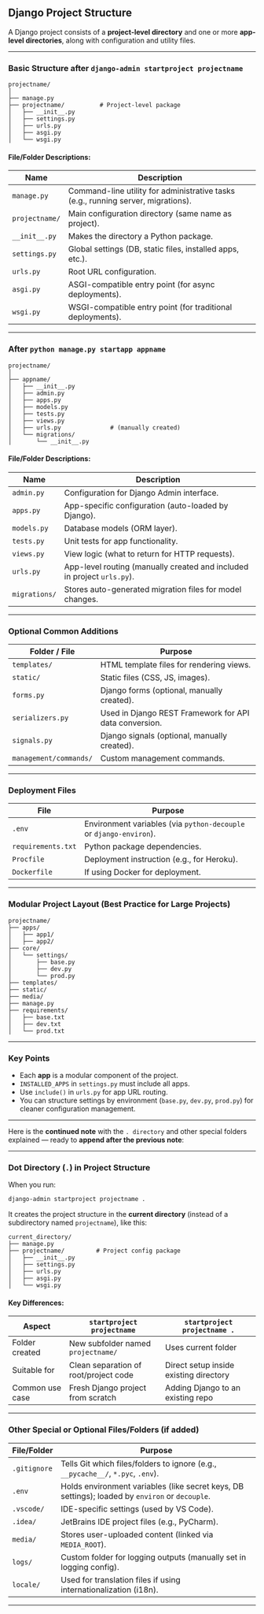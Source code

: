 ## Django Project Structure

A Django project consists of a **project-level directory** and one or more **app-level directories**, along with configuration and utility files.

---

### Basic Structure after `django-admin startproject projectname`

```
projectname/
│
├── manage.py
├── projectname/          # Project-level package
│   ├── __init__.py
│   ├── settings.py
│   ├── urls.py
│   ├── asgi.py
│   └── wsgi.py
```

#### File/Folder Descriptions:

| Name           | Description                                                                       |
| -------------- | --------------------------------------------------------------------------------- |
| `manage.py`    | Command-line utility for administrative tasks (e.g., running server, migrations). |
| `projectname/` | Main configuration directory (same name as project).                              |
| `__init__.py`  | Makes the directory a Python package.                                             |
| `settings.py`  | Global settings (DB, static files, installed apps, etc.).                         |
| `urls.py`      | Root URL configuration.                                                           |
| `asgi.py`      | ASGI-compatible entry point (for async deployments).                              |
| `wsgi.py`      | WSGI-compatible entry point (for traditional deployments).                        |

---

### After `python manage.py startapp appname`

```
projectname/
│
├── appname/
│   ├── __init__.py
│   ├── admin.py
│   ├── apps.py
│   ├── models.py
│   ├── tests.py
│   ├── views.py
│   ├── urls.py              # (manually created)
│   └── migrations/
│       └── __init__.py
```

#### File/Folder Descriptions:

| Name          | Description                                                             |
| ------------- | ----------------------------------------------------------------------- |
| `admin.py`    | Configuration for Django Admin interface.                               |
| `apps.py`     | App-specific configuration (auto-loaded by Django).                     |
| `models.py`   | Database models (ORM layer).                                            |
| `tests.py`    | Unit tests for app functionality.                                       |
| `views.py`    | View logic (what to return for HTTP requests).                          |
| `urls.py`     | App-level routing (manually created and included in project `urls.py`). |
| `migrations/` | Stores auto-generated migration files for model changes.                |

---

### Optional Common Additions

| Folder / File          | Purpose                                                |
| ---------------------- | ------------------------------------------------------ |
| `templates/`           | HTML template files for rendering views.               |
| `static/`              | Static files (CSS, JS, images).                        |
| `forms.py`             | Django forms (optional, manually created).             |
| `serializers.py`       | Used in Django REST Framework for API data conversion. |
| `signals.py`           | Django signals (optional, manually created).           |
| `management/commands/` | Custom management commands.                            |

---

### Deployment Files

| File               | Purpose                                                            |
| ------------------ | ------------------------------------------------------------------ |
| `.env`             | Environment variables (via `python-decouple` or `django-environ`). |
| `requirements.txt` | Python package dependencies.                                       |
| `Procfile`         | Deployment instruction (e.g., for Heroku).                         |
| `Dockerfile`       | If using Docker for deployment.                                    |

---

### Modular Project Layout (Best Practice for Large Projects)

```
projectname/
├── apps/
│   ├── app1/
│   ├── app2/
├── core/
│   └── settings/
│       ├── base.py
│       ├── dev.py
│       └── prod.py
├── templates/
├── static/
├── media/
├── manage.py
├── requirements/
│   ├── base.txt
│   ├── dev.txt
│   └── prod.txt
```

---

### Key Points

* Each **app** is a modular component of the project.
* `INSTALLED_APPS` in `settings.py` must include all apps.
* Use `include()` in `urls.py` for app URL routing.
* You can structure settings by environment (`base.py`, `dev.py`, `prod.py`) for cleaner configuration management.

---

Here is the **continued note** with the `. directory` and other special folders explained — ready to **append after the previous note**:

---

### Dot Directory (`.`) in Project Structure

When you run:

```bash
django-admin startproject projectname .
```

It creates the project structure in the **current directory** (instead of a subdirectory named `projectname`), like this:

```
current_directory/
├── manage.py
├── projectname/         # Project config package
│   ├── __init__.py
│   ├── settings.py
│   ├── urls.py
│   ├── asgi.py
│   └── wsgi.py
```

#### Key Differences:

| Aspect          | `startproject projectname`            | `startproject projectname .`           |
| --------------- | ------------------------------------- | -------------------------------------- |
| Folder created  | New subfolder named `projectname/`    | Uses current folder                    |
| Suitable for    | Clean separation of root/project code | Direct setup inside existing directory |
| Common use case | Fresh Django project from scratch     | Adding Django to an existing repo      |

---

### Other Special or Optional Files/Folders (if added)

| File/Folder  | Purpose                                                                                         |
| ------------ | ----------------------------------------------------------------------------------------------- |
| `.gitignore` | Tells Git which files/folders to ignore (e.g., `__pycache__/`, `*.pyc`, `.env`).                |
| `.env`       | Holds environment variables (like secret keys, DB settings); loaded by `environ` or `decouple`. |
| `.vscode/`   | IDE-specific settings (used by VS Code).                                                        |
| `.idea/`     | JetBrains IDE project files (e.g., PyCharm).                                                    |
| `media/`     | Stores user-uploaded content (linked via `MEDIA_ROOT`).                                         |
| `logs/`      | Custom folder for logging outputs (manually set in logging config).                             |
| `locale/`    | Used for translation files if using internationalization (i18n).                                |

---
